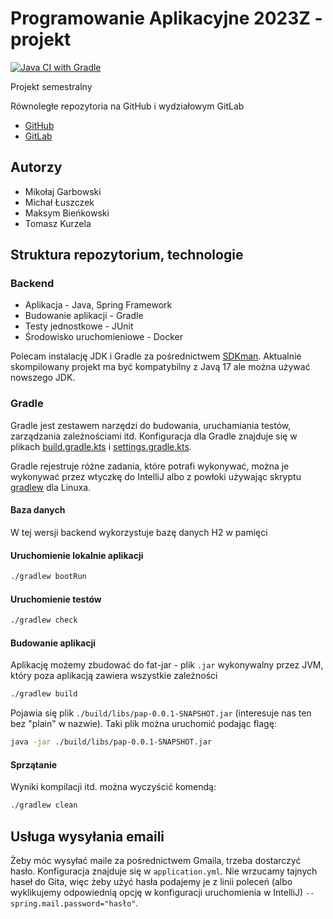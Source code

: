 # Programowanie Aplikacyjne 2023Z - projekt

[![Java CI with Gradle](https://github.com/mGarbowski/pap-projekt/actions/workflows/gradle.yml/badge.svg)](https://github.com/mGarbowski/pap-projekt/actions/workflows/gradle.yml)

Projekt semestralny

Równoległe repozytoria na GitHub i wydziałowym GitLab

* [GitHub](https://github.com/mGarbowski/pap-projekt)
* [GitLab](https://gitlab-stud.elka.pw.edu.pl/mgarbows/pap2023z-z02)

## Autorzy

* Mikołaj Garbowski
* Michał Łuszczek
* Maksym Bieńkowski
* Tomasz Kurzela

## Struktura repozytorium, technologie

### Backend

* Aplikacja - Java, Spring Framework
* Budowanie aplikacji - Gradle
* Testy jednostkowe - JUnit
* Środowisko uruchomieniowe - Docker

Polecam instalację JDK i Gradle za pośrednictwem [SDKman](https://sdkman.io/). Aktualnie skompilowany projekt ma być
kompatybilny z Javą 17 ale można używać nowszego JDK.

### Gradle

Gradle jest zestawem narzędzi do budowania, uruchamiania testów, zarządzania zależnościami itd. Konfiguracja dla Gradle
znajduje się w plikach [build.gradle.kts](./build.gradle.kts) i [settings.gradle.kts](./settings.gradle.kts).

Gradle rejestruje różne zadania, które potrafi wykonywać, można je wykonywać przez wtyczkę do IntelliJ albo z powłoki
używając skryptu [gradlew](./gradlew) dla Linuxa.

#### Baza danych
W tej wersji backend wykorzystuje bazę danych H2 w pamięci

#### Uruchomienie lokalnie aplikacji
```bash
./gradlew bootRun
```

#### Uruchomienie testów
```bash
./gradlew check
```

#### Budowanie aplikacji
Aplikację możemy zbudować do fat-jar - plik `.jar` wykonywalny przez JVM, który poza aplikacją zawiera wszystkie zależności
```bash
./gradlew build
```

Pojawia się plik `./build/libs/pap-0.0.1-SNAPSHOT.jar` (interesuje nas ten bez "plain" w nazwie). Taki plik można uruchomić podając flagę:

```bash
java -jar ./build/libs/pap-0.0.1-SNAPSHOT.jar
```

#### Sprzątanie
Wyniki kompilacji itd. można wyczyścić komendą:

```bash
./gradlew clean
```

## Usługa wysyłania emaili
Żeby móc wysyłać maile za pośrednictwem Gmaila, trzeba dostarczyć hasło. Konfiguracja znajduje się w `application.yml`.
Nie wrzucamy tajnych haseł do Gita, więc żeby użyć hasła podajemy je z linii poleceń (albo wyklikujemy odpowiednią opcję
w konfiguracji uruchomienia w IntelliJ) `--spring.mail.password="hasło"`.